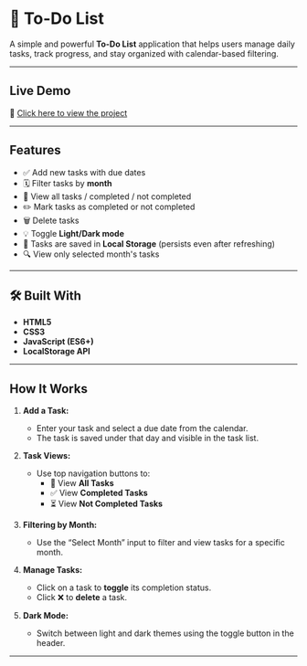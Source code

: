 # 📝 To-Do List 

A simple and powerful **To-Do List** application that helps users manage daily tasks, track progress, and stay organized with calendar-based filtering.

---

##  Live Demo

🔗 [ Click here to view the project](https://sharmilaangel.github.io/todo-list/)

---

##  Features

- ✅ Add new tasks with due dates
- 🗓️ Filter tasks by **month**
- 📌 View all tasks / completed / not completed
- ✏️ Mark tasks as completed or not completed
- 🗑️ Delete tasks
- 💡 Toggle **Light/Dark mode**
- 💾 Tasks are saved in **Local Storage** (persists even after refreshing)
- 🔍 View only selected month's tasks

---

## 🛠 Built With

- **HTML5**
- **CSS3**
- **JavaScript (ES6+)**
- **LocalStorage API**

---

##  How It Works

1. **Add a Task:**
   - Enter your task and select a due date from the calendar.
   - The task is saved under that day and visible in the task list.

2. **Task Views:**
   - Use top navigation buttons to:
     - 🔁 View **All Tasks**
     - ✅ View **Completed Tasks**
     - ⏳ View **Not Completed Tasks**

3. **Filtering by Month:**
   - Use the “Select Month” input to filter and view tasks for a specific month.

4. **Manage Tasks:**
   - Click on a task to **toggle** its completion status.
   - Click ❌ to **delete** a task.

5. **Dark Mode:**
   - Switch between light and dark themes using the toggle button in the header.

---
